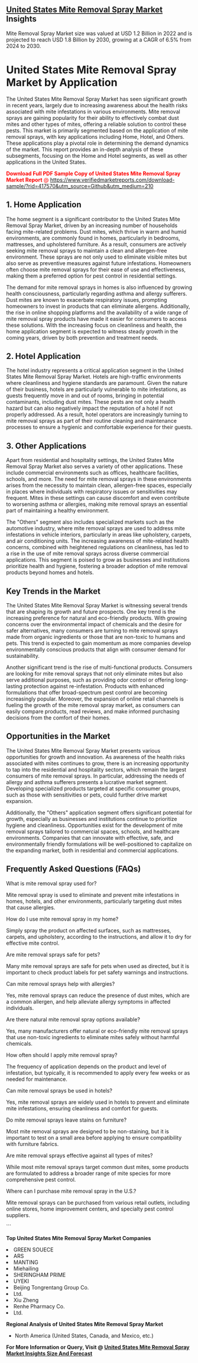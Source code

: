 <h2><a href="https://www.verifiedmarketreports.com/download-sample/?rid=417570&amp;utm_source=Github&amp;utm_medium=210" target="_blank">United States Mite Removal Spray Market</a> Insights</h2><p>Mite Removal Spray Market size was valued at USD 1.2 Billion in 2022 and is projected to reach USD 1.8 Billion by 2030, growing at a CAGR of 6.5% from 2024 to 2030.</p><p><h1>United States Mite Removal Spray Market by Application</h1><p>The United States Mite Removal Spray Market has seen significant growth in recent years, largely due to increasing awareness about the health risks associated with mite infestations in various environments. Mite removal sprays are gaining popularity for their ability to effectively combat dust mites and other types of mites, offering a reliable solution to control these pests. This market is primarily segmented based on the application of mite removal sprays, with key applications including Home, Hotel, and Others. These applications play a pivotal role in determining the demand dynamics of the market. This report provides an in-depth analysis of these subsegments, focusing on the Home and Hotel segments, as well as other applications in the United States.<p><span class=""><span style="color: #ff0000;"><strong>Download Full PDF Sample Copy of United States Mite Removal Spray Market Report</strong> @ </span><a href="https://www.verifiedmarketreports.com/download-sample/?rid=417570&amp;utm_source=Github&amp;utm_medium=210" target="_blank">https://www.verifiedmarketreports.com/download-sample/?rid=417570&amp;utm_source=Github&amp;utm_medium=210</a></span></p></p><h2>1. Home Application</h2><p>The home segment is a significant contributor to the United States Mite Removal Spray Market, driven by an increasing number of households facing mite-related problems. Dust mites, which thrive in warm and humid environments, are commonly found in homes, particularly in bedrooms, mattresses, and upholstered furniture. As a result, consumers are actively seeking mite removal sprays to maintain a clean and allergen-free environment. These sprays are not only used to eliminate visible mites but also serve as preventive measures against future infestations. Homeowners often choose mite removal sprays for their ease of use and effectiveness, making them a preferred option for pest control in residential settings.</p><p>The demand for mite removal sprays in homes is also influenced by growing health consciousness, particularly regarding asthma and allergy sufferers. Dust mites are known to exacerbate respiratory issues, prompting homeowners to invest in products that can eliminate allergens. Additionally, the rise in online shopping platforms and the availability of a wide range of mite removal spray products have made it easier for consumers to access these solutions. With the increasing focus on cleanliness and health, the home application segment is expected to witness steady growth in the coming years, driven by both prevention and treatment needs.</p><h2>2. Hotel Application</h2><p>The hotel industry represents a critical application segment in the United States Mite Removal Spray Market. Hotels are high-traffic environments where cleanliness and hygiene standards are paramount. Given the nature of their business, hotels are particularly vulnerable to mite infestations, as guests frequently move in and out of rooms, bringing in potential contaminants, including dust mites. These pests are not only a health hazard but can also negatively impact the reputation of a hotel if not properly addressed. As a result, hotel operators are increasingly turning to mite removal sprays as part of their routine cleaning and maintenance processes to ensure a hygienic and comfortable experience for their guests.</p><p.The demand for mite removal sprays in hotels is driven by the need for preventive measures to maintain high standards of cleanliness and to address complaints or concerns raised by guests regarding allergens or mite-related issues. Hotels often use specialized mite removal sprays that can be applied to bedding, furniture, and carpets to ensure the elimination of mites without causing harm to the property or affecting the guest experience. The rising awareness of allergens and cleanliness, especially in the post-pandemic world, is expected to further propel the demand for mite removal sprays in hotels, making it one of the fastest-growing segments in the market.</p><h2>3. Other Applications</h2><p>Apart from residential and hospitality settings, the United States Mite Removal Spray Market also serves a variety of other applications. These include commercial environments such as offices, healthcare facilities, schools, and more. The need for mite removal sprays in these environments arises from the necessity to maintain clean, allergen-free spaces, especially in places where individuals with respiratory issues or sensitivities may frequent. Mites in these settings can cause discomfort and even contribute to worsening asthma or allergies, making mite removal sprays an essential part of maintaining a healthy environment.</p><p>The "Others" segment also includes specialized markets such as the automotive industry, where mite removal sprays are used to address mite infestations in vehicle interiors, particularly in areas like upholstery, carpets, and air conditioning units. The increasing awareness of mite-related health concerns, combined with heightened regulations on cleanliness, has led to a rise in the use of mite removal sprays across diverse commercial applications. This segment is poised to grow as businesses and institutions prioritize health and hygiene, fostering a broader adoption of mite removal products beyond homes and hotels.</p><h2>Key Trends in the Market</h2><p>The United States Mite Removal Spray Market is witnessing several trends that are shaping its growth and future prospects. One key trend is the increasing preference for natural and eco-friendly products. With growing concerns over the environmental impact of chemicals and the desire for safer alternatives, many consumers are turning to mite removal sprays made from organic ingredients or those that are non-toxic to humans and pets. This trend is expected to gain momentum as more companies develop environmentally conscious products that align with consumer demand for sustainability.</p><p>Another significant trend is the rise of multi-functional products. Consumers are looking for mite removal sprays that not only eliminate mites but also serve additional purposes, such as providing odor control or offering long-lasting protection against re-infestation. Products with enhanced formulations that offer broad-spectrum pest control are becoming increasingly popular. Moreover, the expansion of online retail channels is fueling the growth of the mite removal spray market, as consumers can easily compare products, read reviews, and make informed purchasing decisions from the comfort of their homes.</p><h2>Opportunities in the Market</h2><p>The United States Mite Removal Spray Market presents various opportunities for growth and innovation. As awareness of the health risks associated with mites continues to grow, there is an increasing opportunity to tap into the residential and hospitality sectors, which remain the largest consumers of mite removal sprays. In particular, addressing the needs of allergy and asthma sufferers presents a lucrative market segment. Developing specialized products targeted at specific consumer groups, such as those with sensitivities or pets, could further drive market expansion.</p><p>Additionally, the "Others" application segment offers significant potential for growth, especially as businesses and institutions continue to prioritize hygiene and cleanliness. Opportunities exist for the development of mite removal sprays tailored to commercial spaces, schools, and healthcare environments. Companies that can innovate with effective, safe, and environmentally friendly formulations will be well-positioned to capitalize on the expanding market, both in residential and commercial applications.</p><h2>Frequently Asked Questions (FAQs)</h2><p>What is mite removal spray used for?</p><p>Mite removal spray is used to eliminate and prevent mite infestations in homes, hotels, and other environments, particularly targeting dust mites that cause allergies.</p><p>How do I use mite removal spray in my home?</p><p>Simply spray the product on affected surfaces, such as mattresses, carpets, and upholstery, according to the instructions, and allow it to dry for effective mite control.</p><p>Are mite removal sprays safe for pets?</p><p>Many mite removal sprays are safe for pets when used as directed, but it is important to check product labels for pet safety warnings and instructions.</p><p>Can mite removal sprays help with allergies?</p><p>Yes, mite removal sprays can reduce the presence of dust mites, which are a common allergen, and help alleviate allergy symptoms in affected individuals.</p><p>Are there natural mite removal spray options available?</p><p>Yes, many manufacturers offer natural or eco-friendly mite removal sprays that use non-toxic ingredients to eliminate mites safely without harmful chemicals.</p><p>How often should I apply mite removal spray?</p><p>The frequency of application depends on the product and level of infestation, but typically, it is recommended to apply every few weeks or as needed for maintenance.</p><p>Can mite removal sprays be used in hotels?</p><p>Yes, mite removal sprays are widely used in hotels to prevent and eliminate mite infestations, ensuring cleanliness and comfort for guests.</p><p>Do mite removal sprays leave stains on furniture?</p><p>Most mite removal sprays are designed to be non-staining, but it is important to test on a small area before applying to ensure compatibility with furniture fabrics.</p><p>Are mite removal sprays effective against all types of mites?</p><p>While most mite removal sprays target common dust mites, some products are formulated to address a broader range of mite species for more comprehensive pest control.</p><p>Where can I purchase mite removal spray in the U.S.?</p><p>Mite removal sprays can be purchased from various retail outlets, including online stores, home improvement centers, and specialty pest control suppliers.</p>```</p><p><strong>Top United States Mite Removal Spray Market Companies</strong></p><div data-test-id=""><p><li>GREEN SOUECE</li><li> ARS</li><li> MANTING</li><li> Miehailing</li><li> SHERINGHAM PRIME</li><li> UYEKI</li><li> Beijing Tongrentang Group Co.</li><li>Ltd.</li><li> Xiu Zheng</li><li> Renhe Pharmacy Co.</li><li>Ltd.</li></p><div><strong>Regional Analysis of&nbsp;United States Mite Removal Spray Market</strong></div><ul><li dir="ltr"><p dir="ltr">North America&nbsp;(United States, Canada, and Mexico, etc.)</p></li></ul><p><strong>For More Information or Query, Visit @&nbsp;</strong><strong><a href="https://www.verifiedmarketreports.com/product/mite-removal-spray-market/?utm_source=Github&amp;utm_medium=210" target="_blank">United States Mite Removal Spray Market Insights Size And Forecast</a></strong></p></div>
